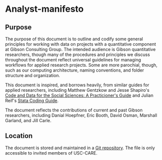 # Analyst-manifesto

## Purpose
The purpose of this document is to outline and codify some general principles for working with data on projects with a quantitative component at Gibson Consulting Group. The intended audience is Gibson quantitative researchers, though many of the procedures and principles we discuss throughout the document reflect universal guidelines for managing workflows for applied research projects. Some are more parochial, though, such as our computing architecture, naming conventions, and folder structure and organization.

This document is inspired, and borrows heavily, from similar guides for applied researchers, including Matthew Gentzkow and Jesse Shapiro's [Code and Data for the Social Sciences: A Practicioner's Guide](https://web.stanford.edu/~gentzkow/research/CodeAndData.pdf) and Julian Reif's [Stata Coding Guide](https://julianreif.com/guide/).

The document reflects the contributions of current and past Gibson researchers, including Danial Hoepfner, Eric Booth, David Osman, Marshall Garland, and Jill Carle.

## Location
The document is stored and maintained in a [Git repository](https://github.com/usc-care/principles/blob/main/tex/analyst-manifesto.pdf). The file is only accessible to invited members of USC-CARE.

